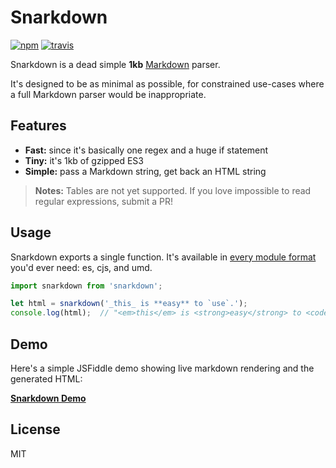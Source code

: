 # Snarkdown

[![npm](http://img.shields.io/npm/v/snarkdown.svg)](https://npmjs.com/snarkdown) [![travis](https://travis-ci.org/developit/snarkdown.svg?branch=master)](https://travis-ci.org/developit/snarkdown)

Snarkdown is a dead simple **1kb** [Markdown] parser.

It's designed to be as minimal as possible, for constrained use-cases where a full Markdown parser would be inappropriate.


## Features

- **Fast:** since it's basically one regex and a huge if statement
- **Tiny:** it's 1kb of gzipped ES3
- **Simple:** pass a Markdown string, get back an HTML string

> **Notes:** Tables are not yet supported. If you love impossible to read regular expressions, submit a PR!


## Usage

Snarkdown exports a single function. It's available in [every module format](https://unpkg.com/snarkdown/dist/) you'd ever need: es, cjs, and umd.

```js
import snarkdown from 'snarkdown';

let html = snarkdown('_this_ is **easy** to `use`.');
console.log(html);  // "<em>this</em> is <strong>easy</strong> to <code>use</code>."
```


## Demo

Here's a simple JSFiddle demo showing live markdown rendering and the generated HTML:

**[Snarkdown Demo](http://jsfiddle.net/developit/828w6t1x/)**


## License

MIT


[Markdown]: http://daringfireball.net/projects/markdown/
